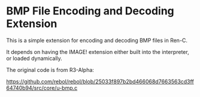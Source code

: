 # BMP File Encoding and Decoding Extension

This is a simple extension for encoding and decoding BMP files in Ren-C.

It depends on having the IMAGE! extension either built into the interpreter,
or loaded dynamically.

The original code is from R3-Alpha:

  https://github.com/rebol/rebol/blob/25033f897b2bd466068d7663563cd3ff64740b94/src/core/u-bmp.c
